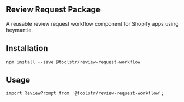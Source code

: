 ## Review Request Package

A reusable review request workflow component for Shopify apps using heymantle.

## Installation

`npm install --save @toolstr/review-request-workflow`

## Usage

`import ReviewPrompt from '@toolstr/review-request-workflow';`
